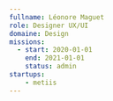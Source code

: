 ```yaml
---
fullname: Léonore Maguet
role: Designer UX/UI
domaine: Design
missions:
  - start: 2020-01-01
    end: 2021-01-01
    status: admin
startups:
    - metiis
---
```

